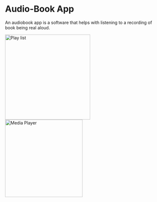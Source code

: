 # Audio-Book App
An audiobook app is a software that helps with listening to a recording of book being real aloud.


<img width="279" alt="Play list" src="https://user-images.githubusercontent.com/7954470/165233197-ec91ad73-dcad-4517-a9b3-711a6eadf6cf.png">

<img width="254" alt="Media Player" src="https://user-images.githubusercontent.com/7954470/165233214-f518af77-4477-4254-98f3-8ae444c3d827.png">
